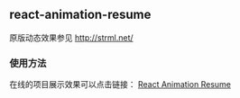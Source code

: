 ## react-animation-resume

原版动态效果参见 http://strml.net/

### 使用方法

在线的项目展示效果可以点击链接： [React Animation Resume](http://htmlpreview.github.io/?https://github.com/xujingran217/react-animation-resume/blob/master/react-animation-resume/index.html)

